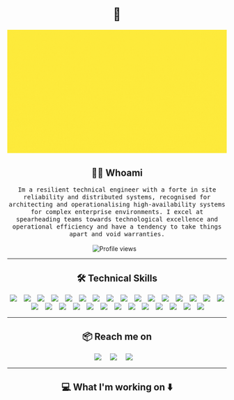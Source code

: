 <h1 align="center"> 👋 </h1>
<div align="center">
  <img src="https://github.com/tomweston/tomweston/blob/main/images/header.gif" alt="header"/>
</div>

<h2 align="center"> 👨‍💻 Whoami</h2>
<p align="center">
  <samp>Im a resilient technical engineer with a forte in site reliability and distributed systems, recognised for architecting and operationalising high-availability systems for complex enterprise environments. I excel at spearheading teams towards technological excellence and operational efficiency and have a tendency to take things apart and void warranties.
  </samp>
  <br> <br>
   <img src="https://komarev.com/ghpvc/?username=tomweston&color=blue&style=for-the-badge&label=PROFILE+VIEWS" alt="Profile views" />&nbsp;&nbsp;&nbsp;

</p>

<hr>

<h2 align="center"> 🛠️ Technical Skills</h2>
<p align="center">
  <img src="https://img.shields.io/badge/AWS-%23232F3E.svg?&style=for-the-badge&logo=amazon-aws&logoColor=white" />&nbsp;&nbsp;&nbsp;
  <img src="https://img.shields.io/badge/GCP-%234285F4.svg?&style=for-the-badge&logo=google-cloud&logoColor=white" />&nbsp;&nbsp;&nbsp;
  <img src="https://img.shields.io/badge/Azure-%230078D4.svg?&style=for-the-badge&logo=microsoft-azure&logoColor=white" />&nbsp;&nbsp;&nbsp;
  <img src="https://img.shields.io/badge/Microservices-%23FFCA28.svg?&style=for-the-badge&logo=microservices&logoColor=black" />&nbsp;&nbsp;&nbsp;
  <img src="https://img.shields.io/badge/Distributed%20Systems-%236DB33F.svg?&style=for-the-badge&logo=distributed-systems&logoColor=white" />&nbsp;&nbsp;&nbsp;
  <img src="https://img.shields.io/badge/Golang-%2300ADD8.svg?&style=for-the-badge&logo=go&logoColor=white" />&nbsp;&nbsp;&nbsp;
  <img src="https://img.shields.io/badge/Python-%233776AB.svg?&style=for-the-badge&logo=python&logoColor=white" />&nbsp;&nbsp;&nbsp;
  <img src="https://img.shields.io/badge/React-%2361DAFB.svg?&style=for-the-badge&logo=react&logoColor=white" />&nbsp;&nbsp;&nbsp;
  <img src="https://img.shields.io/badge/Typescript-%233178C6.svg?&style=for-the-badge&logo=typescript&logoColor=white" />&nbsp;&nbsp;&nbsp;
  <img src="https://img.shields.io/badge/Serverless-%23FD5750.svg?&style=for-the-badge&logo=serverless&logoColor=white" />&nbsp;&nbsp;&nbsp;
  <img src="https://img.shields.io/badge/NoSQL-%2300F.svg?&style=for-the-badge&logo=nosql&logoColor=white" />&nbsp;&nbsp;&nbsp;
  <img src="https://img.shields.io/badge/APIs-%23FF6C37.svg?&style=for-the-badge&logo=apis&logoColor=white" />&nbsp;&nbsp;&nbsp;
  <img src="https://img.shields.io/badge/CI%2FCD-%23E34F26.svg?&style=for-the-badge&logo=cicd&logoColor=white" />&nbsp;&nbsp;&nbsp;
  <img src="https://img.shields.io/badge/Terraform-%237B42BC.svg?&style=for-the-badge&logo=terraform&logoColor=white" />&nbsp;&nbsp;&nbsp;
  <img src="https://img.shields.io/badge/Pulumi-%23674AB3.svg?&style=for-the-badge&logo=pulumi&logoColor=white" />&nbsp;&nbsp;&nbsp;
  <img src="https://img.shields.io/badge/Git-%23F05032.svg?&style=for-the-badge&logo=git&logoColor=white" />&nbsp;&nbsp;&nbsp;
  <img src="https://img.shields.io/badge/Github-%23181717.svg?&style=for-the-badge&logo=github&logoColor=white" />&nbsp;&nbsp;&nbsp;
  <img src="https://img.shields.io/badge/Gitlab-%23FCA121.svg?&style=for-the-badge&logo=gitlab&logoColor=white" />&nbsp;&nbsp;&nbsp;
  <img src="https://img.shields.io/badge/Docker-%232496ED.svg?&style=for-the-badge&logo=docker&logoColor=white" />&nbsp;&nbsp;&nbsp;
  <img src="https://img.shields.io/badge/Kubernetes-%23326CE5.svg?&style=for-the-badge&logo=kubernetes&logoColor=white" />&nbsp;&nbsp;&nbsp;
  <img src="https://img.shields.io/badge/Helm-%230F1689.svg?&style=for-the-badge&logo=helm&logoColor=white" />&nbsp;&nbsp;&nbsp;
  <img src="https://img.shields.io/badge/Istio-%23469BBA.svg?&style=for-the-badge&logo=istio&logoColor=white" />&nbsp;&nbsp;&nbsp;
  <img src="https://img.shields.io/badge/Argo-%23704CB6.svg?&style=for-the-badge&logo=argo&logoColor=white" />&nbsp;&nbsp;&nbsp;
  <img src="https://img.shields.io/badge/Grafana-%23F46800.svg?&style=for-the-badge&logo=grafana&logoColor=white" />&nbsp;&nbsp;&nbsp;
  <img src="https://img.shields.io/badge/Prometheus-%23E6522C.svg?&style=for-the-badge&logo=prometheus&logoColor=white" />&nbsp;&nbsp;&nbsp;
  <img src="https://img.shields.io/badge/Datadog-%23632CA6.svg?&style=for-the-badge&logo=datadog&logoColor=white" />&nbsp;&nbsp;&nbsp;
  <img src="https://img.shields.io/badge/Pagerduty-%23FC5C66.svg?&style=for-the-badge&logo=pagerduty&logoColor=white" />&nbsp;&nbsp;&nbsp;
  <img src="https://img.shields.io/badge/AI-%2334A853.svg?&style=for-the-badge&logo=ai&logoColor=white" />&nbsp;&nbsp;&nbsp;
  <img src="https://img.shields.io/badge/Agile%2FScrum-%23007ACC.svg?&style=for-the-badge&logo=agile&logoColor=white" />&nbsp;&nbsp;&nbsp;
</p>

<!-- <hr>

<h2 align="center"> 🔭 Publications</h2>
<p align="center" align='right'>
  <a target="_blank"href="https://dev.to/tomweston"><img src="https://img.shields.io/badge/dev.to-%2312100E.svg?&style=for-the-badge&logo=dev.to&logoColor=white" /></a>&nbsp;&nbsp;&nbsp;
  <a target="_blank"href="https://medium.com/@tomweston"><img src="https://img.shields.io/badge/Medium%20-%231572B6.svg?&style=for-the-badge&logo=medium&logoColor=white" /></a>&nbsp;&nbsp;&nbsp;
</p>

<hr> -->
<hr>

<h2  align="center">📦 Reach me on</h2>
<p align="center">
  <a target="_blank"href="https://www.linkedin.com/in/westontom"><img src="https://img.shields.io/badge/linkedin-%230077B5.svg?&style=for-the-badge&logo=linkedin&logoColor=white" /></a>&nbsp;&nbsp;&nbsp;&nbsp;
  <a target="_blank"href="https://twitter.com/tomweston"><img src="https://img.shields.io/badge/@tomweston-%231DA1F2.svg?&style=for-the-badge&logo=x&logoColor=white" /></a>&nbsp;&nbsp;&nbsp;&nbsp;  <a href="mailto:weston.tom@gmail.com?subject=Hello%20Tom,%20From%20Github"><img src="https://img.shields.io/badge/gmail-%23D14836.svg?&style=for-the-badge&logo=gmail&logoColor=white" /></a>&nbsp;&nbsp;&nbsp;&nbsp;
</p>

<hr>

<h2  align="center">💻 What I'm working on ⬇️ </h2>
